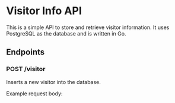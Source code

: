 # Visitor Info API

This is a simple API to store and retrieve visitor information. It uses PostgreSQL as the database and is written in Go.

## Endpoints

### POST /visitor

Inserts a new visitor into the database.

Example request body:
